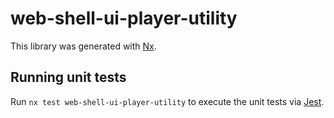 # web-shell-ui-player-utility

This library was generated with [Nx](https://nx.dev).

## Running unit tests

Run `nx test web-shell-ui-player-utility` to execute the unit tests via [Jest](https://jestjs.io).
